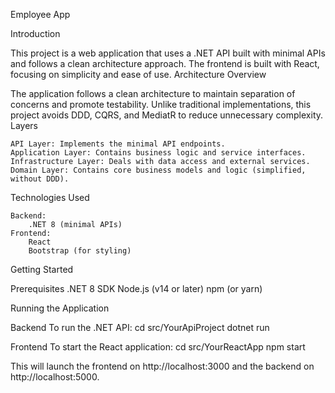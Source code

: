 Employee App

Introduction

This project is a web application that uses a .NET API built with minimal APIs and follows a clean architecture approach.
The frontend is built with React, focusing on simplicity and ease of use.
Architecture Overview

The application follows a clean architecture to maintain separation of concerns and promote testability. Unlike traditional implementations, this project avoids DDD, CQRS, and MediatR to reduce unnecessary complexity.
Layers

    API Layer: Implements the minimal API endpoints.
    Application Layer: Contains business logic and service interfaces.
    Infrastructure Layer: Deals with data access and external services.
    Domain Layer: Contains core business models and logic (simplified, without DDD).

Technologies Used

    Backend:
        .NET 8 (minimal APIs)
    Frontend:
        React
        Bootstrap (for styling)

Getting Started

Prerequisites
    .NET 8 SDK
    Node.js (v14 or later)
    npm (or yarn)

Running the Application

Backend
To run the .NET API:
cd src/YourApiProject
dotnet run

Frontend
To start the React application:
cd src/YourReactApp
npm start

This will launch the frontend on http://localhost:3000 and the backend on http://localhost:5000.
